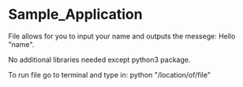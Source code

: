 # Sample_Application
File allows for you to input your name and outputs the messege: Hello "name".

No additional libraries needed except python3 package. 

To run file go to terminal and type in: python "/location/of/file"
